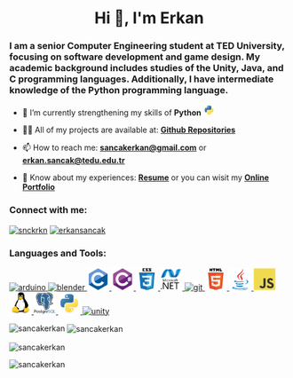 <h1 align="center">Hi 👋, I'm Erkan</h1>
<h3 align="left">I am a senior Computer Engineering student at TED University, focusing on software development and game design. My academic background includes studies of the Unity, Java, and C programming languages. Additionally, I have intermediate knowledge of the Python programming language.</h3>

- 🌱  I’m currently strengthening my skills of <a>**Python**</a> <img src="https://raw.githubusercontent.com/devicons/devicon/master/icons/python/python-original.svg" alt="python" width="20" height="20"/>

- 👨‍💻 All of my projects are available at: [**Github Repositories**](https://github.com/sancakerkan?tab=repositories)

- 📫 How to reach me: [**sancakerkan@gmail.com**](mailto:sancakerkan@gmail.com) or [**erkan.sancak@tedu.edu.tr**](mailto:erkan.sancak@tedu.edu.tr)

- 📄 Know about my experiences: [**Resume**](https://ec74f97a-de3c-452f-bd6f-b871e3c89da0.filesusr.com/ugd/7427aa_e915c32ed9a24d0890cbfdcc1bb1782e.pdf) or you can wisit my [**Online Portfolio**](https://sancakerkan.wixsite.com/my-site-6)

<h3 align="left">Connect with me:</h3>
<p align="left">
<a href="https://twitter.com/snckrkn" target="blank"><img align="center" src="https://raw.githubusercontent.com/rahuldkjain/github-profile-readme-generator/master/src/images/icons/Social/twitter.svg" alt="snckrkn" height="30" width="40" /></a>
<a href="https://linkedin.com/in/erkansancak" target="blank"><img align="center" src="https://raw.githubusercontent.com/rahuldkjain/github-profile-readme-generator/master/src/images/icons/Social/linked-in-alt.svg" alt="erkansancak" height="30" width="40" /></a>
</p>

<h3 align="left">Languages and Tools:</h3>
<p align="left"> <a href="https://www.arduino.cc/" target="_blank" rel="noreferrer"> <img src="https://cdn.worldvectorlogo.com/logos/arduino-1.svg" alt="arduino" width="40" height="40"/> </a> <a href="https://www.blender.org/" target="_blank" rel="noreferrer"> <img src="https://download.blender.org/branding/community/blender_community_badge_white.svg" alt="blender" width="40" height="40"/> </a> <a href="https://www.cprogramming.com/" target="_blank" rel="noreferrer"> <img src="https://raw.githubusercontent.com/devicons/devicon/master/icons/c/c-original.svg" alt="c" width="40" height="40"/> </a> <a href="https://www.w3schools.com/cs/" target="_blank" rel="noreferrer"> <img src="https://raw.githubusercontent.com/devicons/devicon/master/icons/csharp/csharp-original.svg" alt="csharp" width="40" height="40"/> </a> <a href="https://www.w3schools.com/css/" target="_blank" rel="noreferrer"> <img src="https://raw.githubusercontent.com/devicons/devicon/master/icons/css3/css3-original-wordmark.svg" alt="css3" width="40" height="40"/> </a> <a href="https://dotnet.microsoft.com/" target="_blank" rel="noreferrer"> <img src="https://raw.githubusercontent.com/devicons/devicon/master/icons/dot-net/dot-net-original-wordmark.svg" alt="dotnet" width="40" height="40"/> </a> <a href="https://git-scm.com/" target="_blank" rel="noreferrer"> <img src="https://www.vectorlogo.zone/logos/git-scm/git-scm-icon.svg" alt="git" width="40" height="40"/> </a> <a href="https://www.w3.org/html/" target="_blank" rel="noreferrer"> <img src="https://raw.githubusercontent.com/devicons/devicon/master/icons/html5/html5-original-wordmark.svg" alt="html5" width="40" height="40"/> </a> <a href="https://www.java.com" target="_blank" rel="noreferrer"> <img src="https://raw.githubusercontent.com/devicons/devicon/master/icons/java/java-original.svg" alt="java" width="40" height="40"/> </a> <a href="https://developer.mozilla.org/en-US/docs/Web/JavaScript" target="_blank" rel="noreferrer"> <img src="https://raw.githubusercontent.com/devicons/devicon/master/icons/javascript/javascript-original.svg" alt="javascript" width="40" height="40"/> </a> <a href="https://www.linux.org/" target="_blank" rel="noreferrer"> <img src="https://raw.githubusercontent.com/devicons/devicon/master/icons/linux/linux-original.svg" alt="linux" width="40" height="40"/> </a> <a href="https://www.postgresql.org" target="_blank" rel="noreferrer"> <img src="https://raw.githubusercontent.com/devicons/devicon/master/icons/postgresql/postgresql-original-wordmark.svg" alt="postgresql" width="40" height="40"/> </a> <a href="https://www.python.org" target="_blank" rel="noreferrer"> <img src="https://raw.githubusercontent.com/devicons/devicon/master/icons/python/python-original.svg" alt="python" width="40" height="40"/> </a> <a href="https://unity.com/" target="_blank" rel="noreferrer"> <img src="https://www.vectorlogo.zone/logos/unity3d/unity3d-icon.svg" alt="unity" width="40" height="40"/> </a> </p>

<p><img align="left" src="https://github-readme-stats.vercel.app/api/top-langs?username=sancakerkan&show_icons=true&locale=en&layout=compact" alt="sancakerkan" /></p>

<p>&nbsp;<img align="center" src="https://github-readme-stats.vercel.app/api?username=sancakerkan&show_icons=true&locale=en" alt="sancakerkan" /></p>

<p><img align="center" src="https://github-readme-streak-stats.herokuapp.com/?user=sancakerkan&" alt="sancakerkan" /></p>

<p align="left"> <img src="https://komarev.com/ghpvc/?username=sancakerkan&label=Profile%20views&color=0e75b6&style=flat" alt="sancakerkan" /> </p>
